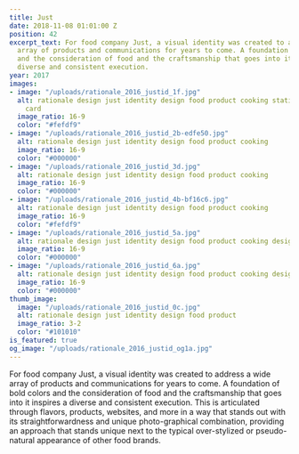 ```yaml
---
title: Just
date: 2018-11-08 01:01:00 Z
position: 42
excerpt_text: For food company Just, a visual identity was created to address a wide
  array of products and communications for years to come. A foundation of bold colors
  and the consideration of food and the craftsmanship that goes into it inspires a
  diverse and consistent execution.
year: 2017
images:
- image: "/uploads/rationale_2016_justid_1f.jpg"
  alt: rationale design just identity design food product cooking stationery business
    card
  image_ratio: 16-9
  color: "#fefdf9"
- image: "/uploads/rationale_2016_justid_2b-edfe50.jpg"
  alt: rationale design just identity design food product cooking
  image_ratio: 16-9
  color: "#000000"
- image: "/uploads/rationale_2016_justid_3d.jpg"
  alt: rationale design just identity design food product cooking
  image_ratio: 16-9
  color: "#000000"
- image: "/uploads/rationale_2016_justid_4b-bf16c6.jpg"
  alt: rationale design just identity design food product cooking
  image_ratio: 16-9
  color: "#fefdf9"
- image: "/uploads/rationale_2016_justid_5a.jpg"
  alt: rationale design just identity design food product cooking design manual guidelines
  image_ratio: 16-9
  color: "#000000"
- image: "/uploads/rationale_2016_justid_6a.jpg"
  alt: rationale design just identity design food product cooking design manual guidelines
  image_ratio: 16-9
  color: "#000000"
thumb_image:
  image: "/uploads/rationale_2016_justid_0c.jpg"
  alt: rationale design just identity design food product
  image_ratio: 3-2
  color: "#101010"
is_featured: true
og_image: "/uploads/rationale_2016_justid_og1a.jpg"
---
```


For food company Just, a visual identity was created to address a wide array of products and communications for years to come. A foundation of bold colors and the consideration of food and the craftsmanship that goes into it inspires a diverse and consistent execution. This is articulated through flavors, products, websites, and more in a way that stands out with its straightforwardness and unique photo-graphical combination, providing an approach that stands unique next to the typical over-stylized or pseudo-natural appearance of other food brands.